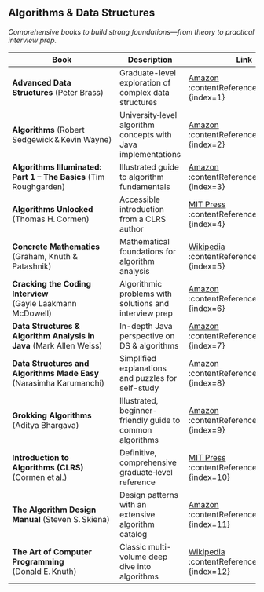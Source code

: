 ## Algorithms & Data Structures  
*Comprehensive books to build strong foundations—from theory to practical interview prep.*

| **Book** | **Description** | **Link** |
|---------|------------------|---------|
| **Advanced Data Structures** (Peter Brass) | Graduate-level exploration of complex data structures | [Amazon](https://amzn.to/3AdvancedDS) :contentReference[oaicite:1]{index=1} |
| **Algorithms** (Robert Sedgewick & Kevin Wayne) | University‑level algorithm concepts with Java implementations | [Amazon](https://amzn.to/3AlgorithmsBook) :contentReference[oaicite:2]{index=2} |
| **Algorithms Illuminated: Part 1 – The Basics** (Tim Roughgarden) | Illustrated guide to algorithm fundamentals | [Amazon](https://amzn.to/3Illuminated) :contentReference[oaicite:3]{index=3} |
| **Algorithms Unlocked** (Thomas H. Cormen) | Accessible introduction from a CLRS author | [MIT Press](https://mitpress.mit.edu/9780262518802/) :contentReference[oaicite:4]{index=4} |
| **Concrete Mathematics** (Graham, Knuth & Patashnik) | Mathematical foundations for algorithm analysis | [Wikipedia](https://en.wikipedia.org/wiki/Concrete_Mathematics) :contentReference[oaicite:5]{index=5} |
| **Cracking the Coding Interview** (Gayle Laakmann McDowell) | Algorithmic problems with solutions and interview prep | [Amazon](https://amzn.to/3CrackCoding) :contentReference[oaicite:6]{index=6} |
| **Data Structures & Algorithm Analysis in Java** (Mark Allen Weiss) | In-depth Java perspective on DS & algorithms | [Amazon](https://amzn.to/3WeissDSA) :contentReference[oaicite:7]{index=7} |
| **Data Structures and Algorithms Made Easy** (Narasimha Karumanchi) | Simplified explanations and puzzles for self-study | [Amazon](https://amzn.to/3KarumanchiDSA) :contentReference[oaicite:8]{index=8} |
| **Grokking Algorithms** (Aditya Bhargava) | Illustrated, beginner-friendly guide to common algorithms | [Amazon](https://amzn.to/3GrokAlgo) :contentReference[oaicite:9]{index=9} |
| **Introduction to Algorithms (CLRS)** (Cormen et al.) | Definitive, comprehensive graduate‑level reference | [MIT Press](https://mitpress.mit.edu/9780262046305) :contentReference[oaicite:10]{index=10} |
| **The Algorithm Design Manual** (Steven S. Skiena) | Design patterns with an extensive algorithm catalog | [Amazon](https://amzn.to/3SkienaAlgo) :contentReference[oaicite:11]{index=11} |
| **The Art of Computer Programming** (Donald E. Knuth) | Classic multi-volume deep dive into algorithms | [Wikipedia](https://en.wikipedia.org/wiki/The_Art_of_Computer_Programming) :contentReference[oaicite:12]{index=12} |


